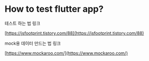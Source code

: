 # How to test flutter app?

테스트 하는 법 링크

[https://jsfootprint.tistory.com/88](https://jsfootprint.tistory.com/88)

mock용 데이터 만드는 법 링크

[https://www.mockaroo.com/](https://www.mockaroo.com/)
